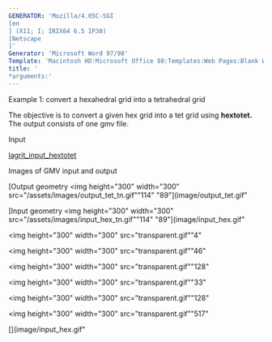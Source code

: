 ```yaml
---
GENERATOR: 'Mozilla/4.05C-SGI 
[en
] (X11; I; IRIX64 6.5 IP30) 
[Netscape
]'
Generator: 'Microsoft Word 97/98'
Template: 'Macintosh HD:Microsoft Office 98:Templates:Web Pages:Blank Web Page'
title: '
*arguments:'
---
```


Example 1: convert a hexahedral grid into a tetrahedral grid

 The objective is to convert a given hex grid into a tet grid using
 **hextotet.**
 The output consists of one gmv file.

Input

 [lagrit\_input\_hextotet](../lagrit_input_hextotet)

Images of GMV input and output

[Output geometry 
<img height="300" width="300" src="/assets/images/output_tet_tn.gif""114"
"89"](image/output_tet.gif"

[Input geometry 
<img height="300" width="300" src="/assets/images/input_hex_tn.gif""114"
"89"](image/input_hex.gif"


<img height="300" width="300" src="transparent.gif""4" 


<img height="300" width="300" src="transparent.gif""46" 


<img height="300" width="300" src="transparent.gif""128" 


<img height="300" width="300" src="transparent.gif""33" 


<img height="300" width="300" src="transparent.gif""128" 


<img height="300" width="300" src="transparent.gif""517" 

  [](image/input_hex.gif"
 
 
